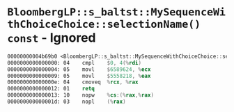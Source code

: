# `BloombergLP::s_baltst::MySequenceWithChoiceChoice::selectionName() const` - Ignored

```nasm
00000000004b69b0 <BloombergLP::s_baltst::MySequenceWithChoiceChoice::selectionName() const>:
0000000000000000: 04	cmpl	$0, 4(%rdi)
0000000000000004: 05	movl	$6589624, %ecx
0000000000000009: 05	movl	$5558218, %eax
000000000000000e: 04	cmoveq	%rcx, %rax
0000000000000012: 01	retq	
0000000000000013: 10	nopw	%cs:(%rax,%rax)
000000000000001d: 03	nopl	(%rax)
```
